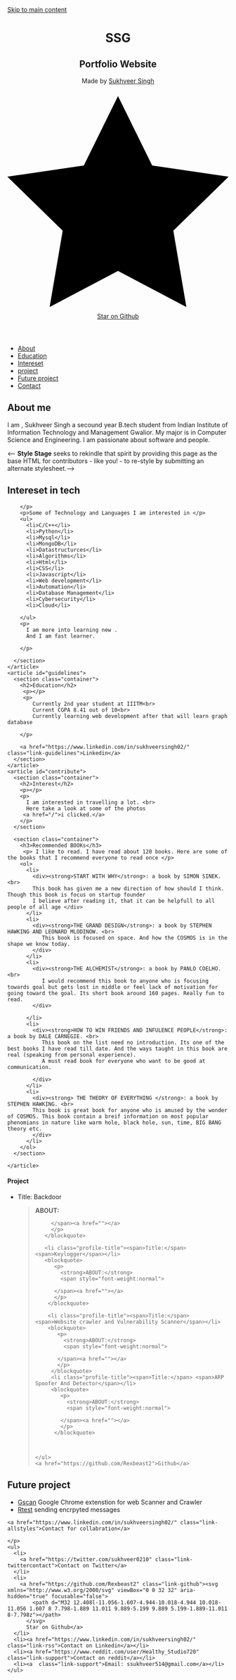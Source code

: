 <!DOCTYPE html>
<html lang="en">
<head>
   <meta charset="UTF-8">
   <meta http-equiv="X-UA-Compatible" content="IE=edge">
   <meta name="viewport" content="width=device-width, initial-scale=1.0">
   <title>SUKHVEER</title>
   <link rel="stylesheet" href="sty.css">
</head>
<body>
   <a href="#main" class="skip-link">Skip to main content</a>
<header>
  <div class="container">
    <h1>SSG</h1>
    <h2>Portfolio Website</h2>
    <p>
      Made by <a href="https://twitter.com/sukhveer0210">Sukhveer Singh</a>
    </p>
    <a href="https://github.com/Rexbeast2/personal_website" class="link-github"><span><svg xmlns="http://www.w3.org/2000/svg" viewBox="0 0 32 32" aria-hidden="true" focusable="false">
          <path d="M32 12.408l-11.056-1.607-4.944-10.018-4.944 10.018-11.056 1.607 8 7.798-1.889 11.011 9.889-5.199 9.889 5.199-1.889-11.011 8-7.798z"></path>
        </svg>
      </span>
      Star on Github</a>
  </div>
</header>
<nav>
  <ul>
    <li><a href="#about">About</a></li>
    <li><a href="#guidelines">Education</a></li>
    <li><a href="#contribute">Intereset</a></li>
    <li><a href="#files">project</a></li>
    <li><a href="#futurepro">Future project</a></li>
    <li><a href="#contact">Contact</a></li>
  </ul>
</nav>

<main id="main" tabIndex="-1">
  <div class="container">
    <article id="about">
      <section class="container">
        <h2>About me </h2>
        <p>
          I am , <a>Sukhveer Singh</a> a secound year B.tech student from Indian Institute of Information Technology and Management Gwalior.
          My major is in Computer Science and Engineering.
          I am passionate about software and people.   
        </p>
        <p>
     <--     <strong>Style Stage</strong> seeks to rekindle that spirit by providing this page as
          the base HTML for contributors - like you! - to re-style by submitting an alternate
          stylesheet.-->
        </p>
      </section>
      <section class="container">
        <h2>Intereset in tech</h2>
        <p>
          
        </p>
        <p>Some of Technology and Languages I am interested in </p>
        <ul>
          <li>C/C++</li>
          <li>Python</li>
          <li>Mysql</li>
          <li>MongoDB</li>
          <li>Datastructurces</li>
          <li>Algorithms</li>
          <li>Html</li>
          <li>CSS</li>
          <li>Javascript</li>
          <li>Web development</li>
          <li>Automation</li>
          <li>Database Management</li>
          <li>Cybersecurity</li>
          <li>Cloud</li>
          
        </ul>
        <p>
          I am more into learning new . 
          And I am fast learner.
          
        </p>
        
      </section>
    </article>
    <article id="guidelines">
      <section class="container">
        <h2>Education</h2>
         <p></p>
         <p>
            Currently 2nd year student at IIITM<br> 
            Current CGPA 8.41 out of 10<br>
            Currently learning web development after that will learn graph database  

        </p>
        
        <a href="https://www.linkedin.com/in/sukhveersingh02/" class="link-guidelines">Linkedin</a>
      </section>
    </article>
    <article id="contribute">
      <section class="container">
        <h2>Interest</h2>
        <p></p>
        <p>
          I am interested in travelling a lot. <br>
          Here take a look at some of the photos 
         <a href="/">i clicked.</a>
        </p>
      </section>
      
      <section class="container">
        <h3>Recommended BOOKs</h3>
         <p> I like to read. I have read about 120 books. Here are some of the books that I recommend everyone to read once </p>
        <ol>
          <li>
            <div><strong>START WITH WHY</strong>: a book by SIMON SINEK. <br>
            This book has given me a new direction of how should I think. Though this book is focus on startup founder 
            I believe after reading it, that it can be helpfull to all people of all age </div>
          </li>
          <li>
            <div><strong>THE GRAND DESIGN</strong>: a book by STEPHEN HAWKING AND LEONARD MLODINOW. <br>
               This book is focused on space. And how the COSMOS is in the shape we know today. 
            </div>
          </li>
          <li>
            <div><strong>THE ALCHEMIST</strong>: a book by PANLO COELHO. <br>
               I would recommend this book to anyone who is focusing towards goal but gets lost in middle or feel lack of motivation for going toward the goal. Its short book around 160 pages. Really fun to read.
            </div>
            
          </li>
          <li>
            <div><strong>HOW TO WIN FRIENDS AND INFULENCE PEOPLE</strong>: a book by DALE CARNEGIE. <br>
               This book on the list need no introduction. Its one of the best books I have read till date. And the ways taught in this book are real (speaking from personal experience). 
               A must read book for everyone who want to be good at communication.

            </div>
          </li>
          <li>
            <div><strong> THE THEORY OF EVERYTHING </strong>: a book by STEPHEN HAWKING. <br>
            This book is great book for anyone who is amused by the wonder of COSMOS. This book contain a breif information on most popular phenomians in nature like warm hole, black hole, sun, time, BIG BANG theory etc. 
            </div>
          </li>
        </ol>
      </section>
     
    </article>
  </div>
</main>
<aside class="profile" aria-labelledby="profile-title">
  <div class="container" id = "files">
    <h4 id="profile-title">Project</h4>
    <ul>
      <li class="profile-title"><span>Title:</span> <span>Backdoor</span></li>
      <blockquote>
         <p>
           <strong>ABOUT:</strong> 
           <span style="font-weight:normal">
               
         </span><a href=""></a>
         </p>
       </blockquote>

       <li class="profile-title"><span>Title:</span> <span>Keylogger</span></li>
       <blockquote>
          <p>
            <strong>ABOUT:</strong> 
            <span style="font-weight:normal">
                
          </span><a href=""></a>
          </p>
        </blockquote>
 
        <li class="profile-title"><span>Title:</span> <span>Website crawler and Vulnerability Scanner</span></li>
        <blockquote>
           <p>
             <strong>ABOUT:</strong> 
             <span style="font-weight:normal">
                 
           </span><a href=""></a>
           </p>
         </blockquote>
         <li class="profile-title"><span>Title:</span> <span>ARP Spoofer And Detector</span></li>
         <blockquote>
            <p>
              <strong>ABOUT:</strong> 
              <span style="font-weight:normal">
                  
            </span><a href=""></a>
            </p>
          </blockquote>
   
  

    </ul>
    <a href="https://github.com/Rexbeast2">Github</a>
  </div>
</aside>


<aside id="styles">
  <div class="container" id = "futurepro">
    <h2>Future project</h2>
    <ul class="features">
      <li>
        <span>
          <a><u>Gscan</u><span aria-hidden="true"></span></a>
          <span>Google Chrome extenstion for web Scanner and Crawler</span>
        </span>
      </li>
      <li>
        <span>
          <a><u>Rtest</u><span aria-hidden="true"></span></a>
          <span>sending encrpyted messages</span>
        </span>
      </li>
   </ul>

   

    <a href="https://www.linkedin.com/in/sukhveersingh02/" class="link-allstyles">Contact for collabration</a>
  </div>
</aside>






<footer class="page-footer" >
  <div class="container" id ="contact">
    <p>
      
    </p>
    <ul>
      <li>
        <a href="https://twitter.com/sukhveer0210" class="link-twittercontact">Contact on Twitter</a>
      </li>
      <li>
        <a href="https://github.com/Rexbeast2" class="link-github"><svg xmlns="http://www.w3.org/2000/svg" viewBox="0 0 32 32" aria-hidden="true" focusable="false">
            <path d="M32 12.408l-11.056-1.607-4.944-10.018-4.944 10.018-11.056 1.607 8 7.798-1.889 11.011 9.889-5.199 9.889 5.199-1.889-11.011 8-7.798z"></path>
          </svg>
          Star on Github</a>
      </li>
      <li><a href="https://www.linkedin.com/in/sukhveersingh02/" class="link-rss">Contact on Linkedin</a></li>
      <li><a href="https://www.reddit.com/user/Healthy_Studio720" class="link-support">Contact on reddit</a></li>
      <li><a  class="link-support">Email: ssukhveer514@gmail.com</a></li>
    </ul>
   
  </div>
</footer>

</body>
</html>
